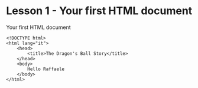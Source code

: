 # Lesson 1 - Your first HTML document

Your first HTML document

```
<!DOCTYPE html>
<html lang="it">
    <head>
        <title>The Dragon's Ball Story</title>
    </head>
    <body>
        Hello Raffaele
    </body>
</html>
```
